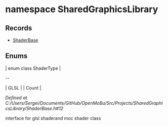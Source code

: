 # namespace SharedGraphicsLibrary



## Records

* [ShaderBase](ShaderBase.md)


## Enums

| enum class ShaderType |

--

| GLSL |
| Count |


*Defined at C:/Users/Sergei/Documents/GitHub/OpenMoBu/Src/Projects/SharedGraphicsLibrary/ShaderBase.h#12*

 interface for glsl shaderand moc shader class



